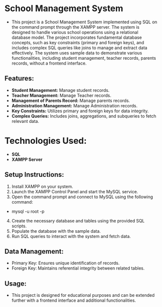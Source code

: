 # School Management System 
- This project is a School Management System implemented using SQL on the command prompt through the XAMPP server. The system is designed to handle various school operations using a relational database model. The project incorporates fundamental database concepts, such as key constraints (primary and foreign keys), and includes complex SQL queries like joins to manage and extract data effectively. The system uses sample data to demonstrate various functionalities, including student management, teacher records, parents records, without a frontend interface.


## Features:
- **Student Management:** Manage student records.
- **Teacher Management:** Manage Teacher records.
- **Management of Parents Record:** Manage parents records.
- **Administration Management:** Manage Administration records.
- **Key Constraints:** Utilizes primary and foreign keys for data integrity.
- **Complex Queries:** Includes joins, aggregations, and subqueries to fetch relevant data.

# Technologies Used:
- **SQL**
- **XAMPP Server**

## Setup Instructions:
1. Install XAMPP on your system.
2. Launch the XAMPP Control Panel and start the MySQL service.
3. Open the command prompt and connect to MySQL using the following command:
- mysql -u root -p

4. Create the necessary database and tables using the provided SQL scripts.
5. Populate the database with the sample data.
6. Run SQL queries to interact with the system and fetch data.

## Data Management:
- Primary Key: Ensures unique identification of records.
- Foreign Key: Maintains referential integrity between related tables.
## Usage:
- This project is designed for educational purposes and can be extended further with a frontend interface and additional functionalities.
